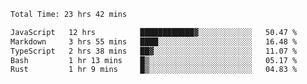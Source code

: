 <!--START_SECTION:waka-->

```txt
Total Time: 23 hrs 42 mins

JavaScript   12 hrs          ████████████▓░░░░░░░░░░░░   50.47 %
Markdown     3 hrs 55 mins   ████░░░░░░░░░░░░░░░░░░░░░   16.48 %
TypeScript   2 hrs 38 mins   ██▓░░░░░░░░░░░░░░░░░░░░░░   11.07 %
Bash         1 hr 13 mins    █▒░░░░░░░░░░░░░░░░░░░░░░░   05.17 %
Rust         1 hr 9 mins     █▒░░░░░░░░░░░░░░░░░░░░░░░   04.83 %
```

<!--END_SECTION:waka-->
